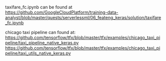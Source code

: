 taxifare_fc.ipynb can be found at 
https://github.com/GoogleCloudPlatform/training-data-analyst/blob/master/quests/serverlessml/06_feateng_keras/solution/taxifare_fc.ipynb

chicago taxi pipeline can found at:
https://github.com/tensorflow/tfx/blob/master/tfx/examples/chicago_taxi_pipeline/taxi_pipeline_native_keras.py
https://github.com/tensorflow/tfx/blob/master/tfx/examples/chicago_taxi_pipeline/taxi_utils_native_keras.py
